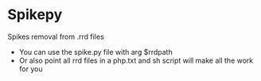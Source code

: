 # Spikepy
Spikes removal from .rrd files


- You can use the spike.py file with arg $rrdpath
- Or also point all rrd files in a php.txt and sh script will make all the work for you

